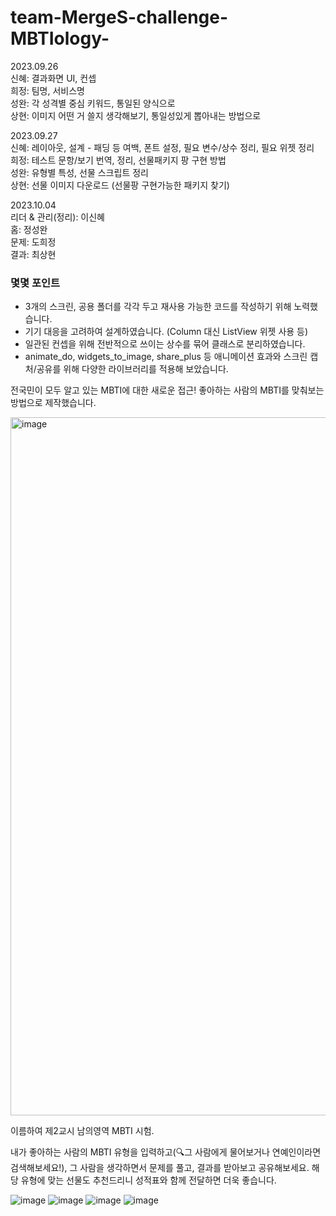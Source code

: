 # team-MergeS-challenge-MBTIology-

2023.09.26<br>
신혜: 결과화면 UI, 컨셉<br>
희정: 팀명, 서비스명<br>
성완: 각 성격별 중심 키워드, 통일된 양식으로<br>
상현: 이미지 어떤 거 쓸지 생각해보기, 통일성있게 뽑아내는 방법으로<br>

2023.09.27<br>
신혜: 레이아웃, 설계 - 패딩 등 여백, 폰트 설정, 필요 변수/상수 정리, 필요 위젯 정리<br>
희정: 테스트 문항/보기 번역, 정리, 선물패키지 팡 구현 방법<br>
성완: 유형별 특성, 선물 스크립트 정리<br>
상현: 선물 이미지 다운로드 (선물팡 구현가능한 패키지 찾기)<br>

2023.10.04<br>
리더 & 관리(정리): 이신혜<br>
홈: 정성완<br>
문제: 도희정<br>
결과: 최상현<br>

### 몇몇 포인트
- 3개의 스크린, 공용 폴더를 각각 두고 재사용 가능한 코드를 작성하기 위해 노력했습니다.
- 기기 대응을 고려하여 설계하였습니다. (Column 대신 ListView 위젯 사용 등)
- 일관된 컨셉을 위해 전반적으로 쓰이는 상수를 묶어 클래스로 분리하였습니다.
- animate_do, widgets_to_image, share_plus 등 애니메이션 효과와 스크린 캡처/공유를 위해 다양한 라이브러리를 적용해 보았습니다.

전국민이 모두 알고 있는 MBTI에 대한 새로운 접근!
좋아하는 사람의 MBTI를 맞춰보는 방법으로 제작했습니다.

<img width="1117" alt="image" src="https://github.com/9weeks-flutter-sfac/team-MergeS-challenge-MBTIology-/assets/128967431/78d4d16a-75c1-4d76-afec-3572be579826">

이름하여 제2교시 남의영역 MBTI 시험.

내가 좋아하는 사람의 MBTI 유형을 입력하고(🔍그 사람에게 물어보거나 연예인이라면 검색해보세요!),
그 사람을 생각하면서 문제를 풀고,
결과를 받아보고 공유해보세요.
해당 유형에 맞는 선물도 추천드리니 성적표와 함께 전달하면 더욱 좋습니다.

![image](https://github.com/9weeks-flutter-sfac/team-MergeS-challenge-MBTIology-/assets/128967431/553ae21d-0056-4e1c-96b9-f3159ba63fc3)
![image](https://github.com/9weeks-flutter-sfac/team-MergeS-challenge-MBTIology-/assets/128967431/caa2a8a1-4a72-411c-8431-2e8fb76a713a)
![image](https://github.com/9weeks-flutter-sfac/team-MergeS-challenge-MBTIology-/assets/128967431/c7afd5e4-0029-4754-93af-556391468141)
![image](https://github.com/9weeks-flutter-sfac/team-MergeS-challenge-MBTIology-/assets/128967431/7a3d4aec-81b9-46b1-9892-3851ae05cae5)
